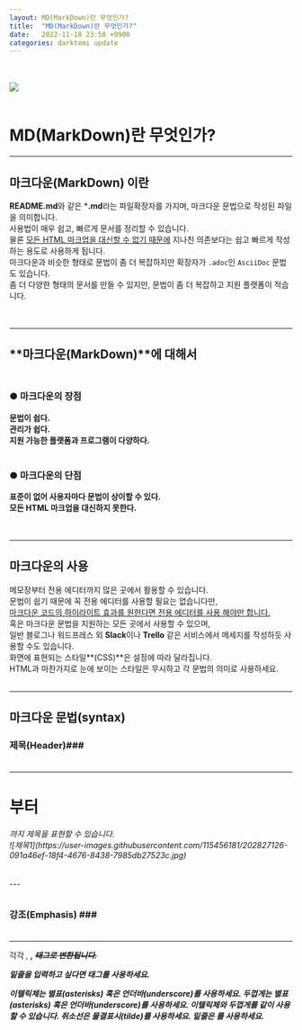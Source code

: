 ```yaml
---
layout: MD(MarkDown)란 무엇인가?
title:  "MD(MarkDown)란 무엇인가?"
date:   2022-11-18 23:58 +0900
categories: darktemi update
---
```


<br><br>
<img src = "https://upload.wikimedia.org/wikipedia/commons/thumb/4/48/Markdown-mark.svg/300px-Markdown-mark.svg.png"><br><br>

# MD(MarkDown)란 무엇인가?<br>

---
## **마크다운(MarkDown)** 이란<Br>

**README.md**와 같은 ***.md**라는 파일확장자를 가지며, 마크다운 문법으로 작성된 파일을 의미합니다.<Br>
사용법이 매우 쉽고, 빠르게 문서를 정리할 수 있습니다.<br>
물론 <u>모든 HTML 마크업을 대신할 수 없기 때문에</u> 지나친 의존보다는 쉽고 빠르게 작성하는 용도로 사용하게 됩니다.<br>
마크다운과 비슷한 형태로 문법이 좀 더 복잡하지만 확장자가 `.adoc`인 `AsciiDoc` 문법도 있습니다.<br>
좀 더 다양한 형태의 문서를 만들 수 있지만, 문법이 좀 더 복잡하고 지원 플랫폼이 적습니다.<br><br><br>

---
## **마크다운(MarkDown)**에 대해서<br><br>

### **● 마크다운의 장점**<br>


**문법이 쉽다.**<br>
**관리가 쉽다.**<br>
**지원 가능한 플랫폼과 프로그램이 다양하다.**<br><br>

### **● 마크다운의 단점**<br>

**표준이 없어 사용자마다 문법이 상이할 수 있다.**<Br>
**모든 HTML 마크업을 대신하지 못한다.**<br><br><br>

---
## 마크다운의 사용<Br>

메모장부터 전용 에디터까지 많은 곳에서 활용할 수 있습니다.<br>
문법이 쉽기 때문에 꼭 전용 에디터를 사용할 필요는 없습니다만,<br>
<u>마크다운 코드의 하이라이트 효과를 원한다면 전용 에디터를 사용 해야만 합니다.</u><Br>
혹은 마크다운 문법을 지원하는 모든 곳에서 사용할 수 있으며,<br>
일반 블로그나 워드프레스 외 **Slack**이나 **Trello** 같은 서비스에서 메세지를 작성하듯 사용할 수도 있습니다.<br>
화면에 표현되는 스타일**(CSS)**은 설정에 따라 달라집니다.<br>
HTML과 마찬가지로 눈에 보이는 스타일은 무시하고 각 문법의 의미로 사용하세요.<br><br>

---
## 마크다운 문법(syntax)<br>

### 제목(Header)###<br><br>
---
<h1> 부터 <h6>까지 제목을 표현할 수 있습니다.<br>
![제목1](https://user-images.githubusercontent.com/115456181/202827126-091a46ef-18f4-4676-8438-7985db27523c.jpg)<br><br><br>
---

### 강조(Emphasis) ###<br><br>

---
각각 <em>, <strong>, <del> 태그로 변환됩니다.

밑줄을 입력하고 싶다면 <u></u> 태그를 사용하세요.


이텔릭체는 별표(asterisks) 혹은 언더바(underscore)를 사용하세요.
두껍게는 별표(asterisks) 혹은 언더바(underscore)를 사용하세요.
이텔릭체와 두껍게를 같이 사용할 수 있습니다.
취소선은 물결표시(tilde)를 사용하세요.
밑줄은 <u></u>를 사용하세요.


